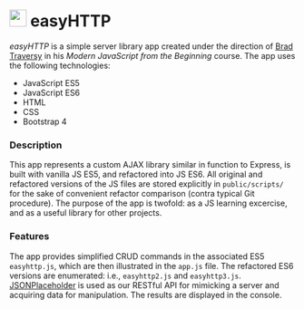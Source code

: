 # <img src="public/imgs/project_organization_icon.ico" width="30px"> easyHTTP

*easyHTTP* is a simple server library app created under the direction of [Brad Traversy](https://www.udemy.com/modern-javascript-from-the-beginning/) in his *Modern JavaScript from the Beginning* course. The app uses the following technologies:

  * JavaScript ES5
  * JavaScript ES6
  * HTML
  * CSS
  * Bootstrap 4

### Description

This app represents a custom AJAX library similar in function to Express, is built with vanilla JS ES5, and refactored into JS ES6. All original and refactored versions of the JS files are stored explicitly in `public/scripts/` for the sake of convenient refactor comparison (contra typical Git procedure). The purpose of the app is twofold: as a JS learning excercise, and as a useful library for other projects.

### Features

The app provides simplified CRUD commands in the associated ES5 `easyhttp.js`, which are then illustrated in the `app.js` file. The refactored ES6 versions are enumerated: i.e., `easyhttp2.js` and `easyhttp3.js`. [JSONPlaceholder](https://jsonplaceholder.typicode.com) is used as our RESTful API for mimicking a server and acquiring data for manipulation. The results are displayed in the console. 
